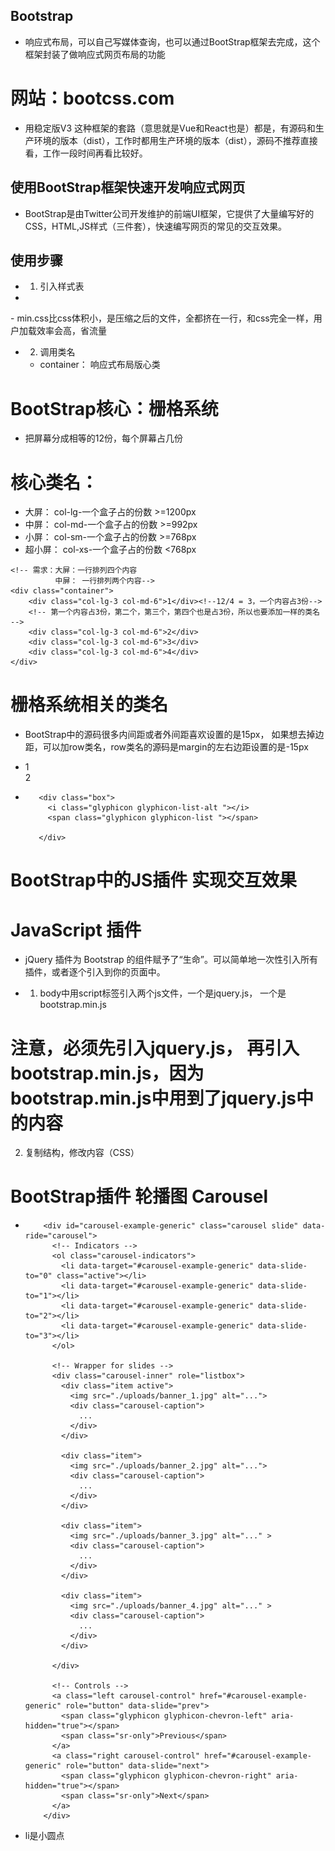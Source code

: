 ##  Bootstrap

- 响应式布局，可以自己写媒体查询，也可以通过BootStrap框架去完成，这个框架封装了做响应式网页布局的功能
# 网站：bootcss.com 
- 用稳定版V3 这种框架的套路（意思就是Vue和React也是）都是，有源码和生产环境的版本（dist），工作时都用生产环境的版本（dist），源码不推荐直接看，工作一段时间再看比较好。

## 使用BootStrap框架快速开发响应式网页
- BootStrap是由Twitter公司开发维护的前端UI框架，它提供了大量编写好的CSS，HTML,JS样式（三件套），快速编写网页的常见的交互效果。

## 使用步骤
- 1. 引入样式表
 -    
  <link rel="stylesheet" href="./bootstrap-3.4.1-dist/css/bootstrap.min.css">
 - min.css比css体积小，是压缩之后的文件，全都挤在一行，和css完全一样，用户加载效率会高，省流量

- 2. 调用类名
  - container： 响应式布局版心类

# BootStrap核心：栅格系统
- 把屏幕分成相等的12份，每个屏幕占几份
 # 核心类名： 
- 大屏： col-lg-一个盒子占的份数 >=1200px
- 中屏： col-md-一个盒子占的份数 >=992px
- 小屏： col-sm-一个盒子占的份数 >=768px
- 超小屏： col-xs-一个盒子占的份数 <768px

<!--直接加container类名，产生版心的效果：居中且被指定宽度-->
    <!-- 需求：大屏：一行排列四个内容 
              中屏： 一行排列两个内容-->
    <div class="container">
        <div class="col-lg-3 col-md-6">1</div><!--12/4 = 3，一个内容占3份-->
        <!-- 第一个内容占3份，第二个，第三个，第四个也是占3份，所以也要添加一样的类名 -->
        <div class="col-lg-3 col-md-6">2</div>
        <div class="col-lg-3 col-md-6">3</div>
        <div class="col-lg-3 col-md-6">4</div>
    </div> 



# 栅格系统相关的类名
- BootStrap中的源码很多内间距或者外间距喜欢设置的是15px， 如果想去掉边距，可以加row类名，row类名的源码是margin的左右边距设置的是-15px
-   <!-- 栅格系统相关的类名 -->
    <div class="container">
        1
    </div>

    <div class="container">
        <div class="row">2</div><!--加row类名可以消除边距-->
    </div>

- <!--BootStrap-表格>
# 关键：学会查询文档，找到对应的效果，复制类名
# 给table加类名 注意：一定要先加table 再加table-其他类名
- 条纹状表格： table-striped
- 带边框的表格： table-bordered
- 鼠标悬停:   table-hover


- <!--BootStrap-按钮>
# 关键：学会查询文档，找到对应的效果，复制类名
- 为 <a>、<button> 或 <input> 元素添加按钮类（button class）即可使用 Bootstrap 提供的样式。
- <button class="btn btn-default">默认</button>
        <button class="btn btn-default  ">默认</button>
        <button class="btn btn-success btn-lg ">成功</button>
        <button class="btn btn-info  ">一般信息</button>
        <button class="btn btn-primary btn-lg ">首选项</button>
        <button class="btn btn-warning ">警告</button>
        <button class="btn btn-danger btn-lg ">危险</button>
        <button class="btn btn-link ">链接</button>


# 按钮尺寸： 
使用 
.btn-lg: 大按钮、
.btn-sm：小按钮 、 
.btn-xs： 超小按钮
就可以获得不同尺寸的按钮。
# 禁用状态
- 为 <button> 元素添加 disabled 属性，使其表现出禁用状态。
- disabled="disabled"
# 重点： 会查询文档，根据不同的状态去找



## 组件
- 组件
Bootstrap 自带了大量可复用的组件，包括
- 两类： 
- 1. 字体图标
- 2. 网页区域
 - 包括： 下拉菜单、导航、警告框、弹出框等更多功能。

# 使用方法
- 1. 引入BootStrap样式表
- 2. 复制结构，修改内容

下拉菜单、路径导航
- 
    <!-- 组件：
         1. 下拉菜单
         2. 路径导航 -->

         <div class="dropdown">
            <button class="btn btn-default dropdown-toggle" type="button" id="dropdownMenu1" data-toggle="dropdown" aria-haspopup="true" aria-expanded="true">
              部门
              <span class="caret"></span>
            </button>
            <ul class="dropdown-menu" aria-labelledby="dropdownMenu1">
              <li><a href="#">Action</a></li>
              <li><a href="#">Another action</a></li>
              <li><a href="#">Something else here</a></li>
              <li role="separator" class="divider"></li>
              <li><a href="#">Separated link</a></li>
            </ul>
          </div>


          <ol class="breadcrumb">
            <li><a href="#">首页</a></li>
            <li><a href="#">用户</a></li>
            <li><a href="#">部门</a></li>
            <li><a href="#">登录</a></li>
            <li class="active">Data</li>
          </ol>




## BootStrap字体图标
- 1. 引入样式表
- 2. 复制类名,注意类名和iconfont一样，是两个，上面已经写好了两个，直接复制就好了


-  <!-- BootStrap字体图标 -->
          <div class="box">
            <i class="glyphicon glyphicon-list-alt "></i>
            <span class="glyphicon glyphicon-list "></span>
  
          </div>





# BootStrap中的JS插件 实现交互效果
# JavaScript 插件
- jQuery 插件为 Bootstrap 的组件赋予了“生命”。可以简单地一次性引入所有插件，或者逐个引入到你的页面中。

- 1. body中用script标签引入两个js文件，一个是jquery.js， 一个是bootstrap.min.js
# 注意，必须先引入jquery.js， 再引入bootstrap.min.js，因为bootstrap.min.js中用到了jquery.js中的内容
2. 复制结构，修改内容（CSS）






# BootStrap插件 轮播图 Carousel
- <!-- BootStrap插件 轮播图 Carousel -->
          <div id="carousel-example-generic" class="carousel slide" data-ride="carousel">
            <!-- Indicators -->
            <ol class="carousel-indicators">
              <li data-target="#carousel-example-generic" data-slide-to="0" class="active"></li>
              <li data-target="#carousel-example-generic" data-slide-to="1"></li>
              <li data-target="#carousel-example-generic" data-slide-to="2"></li>
              <li data-target="#carousel-example-generic" data-slide-to="3"></li>
            </ol>
          
            <!-- Wrapper for slides -->
            <div class="carousel-inner" role="listbox">
              <div class="item active">
                <img src="./uploads/banner_1.jpg" alt="...">
                <div class="carousel-caption">
                  ...
                </div>
              </div>

              <div class="item">
                <img src="./uploads/banner_2.jpg" alt="...">
                <div class="carousel-caption">
                  ...
                </div>
              </div>
              
              <div class="item">
                <img src="./uploads/banner_3.jpg" alt="..." >
                <div class="carousel-caption">
                  ...
                </div>
              </div>

              <div class="item">
                <img src="./uploads/banner_4.jpg" alt="..." >
                <div class="carousel-caption">
                  ...
                </div>
              </div>
              
            </div>
          
            <!-- Controls -->
            <a class="left carousel-control" href="#carousel-example-generic" role="button" data-slide="prev">
              <span class="glyphicon glyphicon-chevron-left" aria-hidden="true"></span>
              <span class="sr-only">Previous</span>
            </a>
            <a class="right carousel-control" href="#carousel-example-generic" role="button" data-slide="next">
              <span class="glyphicon glyphicon-chevron-right" aria-hidden="true"></span>
              <span class="sr-only">Next</span>
            </a>
          </div>

- li是小圆点